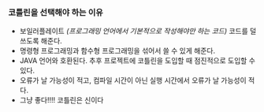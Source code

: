 ### 코틀린을 선택해야 하는 이유

- 보일러플레이트 *(프로그래밍 언어에서 기본적으로 작성해야만 하는 코드)* 코드를 덜 쓰도록 해준다.
- 명령형 프로그래밍과 함수형 프로그래밍을 섞어서 쓸 수 있게 해준다.
- JAVA 언어와 호환된다. 추후 프로젝트에 코틀린을 도입할 때 점진적으로 도입할 수 있다.
- 오류가 날 가능성이 적고, 컴파일 시간이 아닌 실행 시간에서 오류가 날 가능성이 적다.
- 그냥 좋다!!!! 코틀린은 신이다
